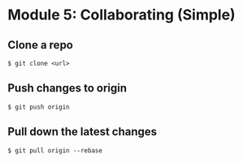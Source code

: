 # Module 5: Collaborating (Simple)

## Clone a repo

```
$ git clone <url>
```

## Push changes to origin

```
$ git push origin
```

## Pull down the latest changes

```
$ git pull origin --rebase
```